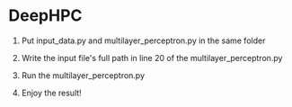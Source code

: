 # DeepHPC


1) Put input_data.py and multilayer_perceptron.py in the same folder

2) Write the input file's full path in line 20 of the multilayer_perceptron.py

3) Run the multilayer_perceptron.py

4) Enjoy the result!
